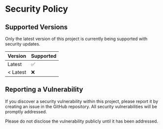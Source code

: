 # Security Policy

## Supported Versions

Only the latest version of this project is currently being supported with security updates.

| Version | Supported          |
| ------- | ------------------ |
| Latest  | :white_check_mark: |
| < Latest| :x:                |

## Reporting a Vulnerability

If you discover a security vulnerability within this project, please report it by creating an issue in the GitHub repository. All security vulnerabilities will be promptly addressed.

Please do not disclose the vulnerability publicly until it has been addressed.
